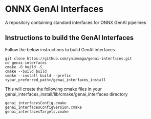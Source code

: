 # ONNX GenAI Interfaces

A repository containing standard interfaces for ONNX GenAI pipelines

## Instructions to build the GenAI Interfaces

Follow the below instructions to build GenAI interfaces

```
git clone https://github.com/ynimmaga/genai-interfaces.git
cd genai-interfaces
cmake -B build -S .
cmake --build build
cmake --install build --prefix <your_preferred_path>/genai_interfaces_install

```
This will create the following cmake files in your genai_interfaces_install/lib/cmake/genai_interfaces directory

```
genai_interfacesConfig.cmake
genai_interfacesConfigVersion.cmake
genai_interfacesTargets.cmake
```
